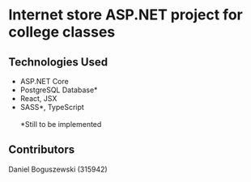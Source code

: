 # Internet store ASP.NET project for college classes 

## Technologies Used
- ASP.NET Core
- PostgreSQL Database*
- React, JSX
- SASS*, TypeScript \
\
*Still to be implemented

## Contributors
Daniel Boguszewski (315942)
